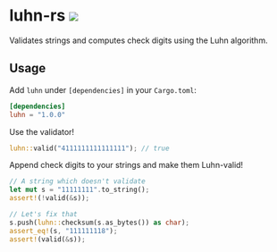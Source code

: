 # luhn-rs <a href="https://travis-ci.org/jeffcarp/luhn-rs"><img src="https://api.travis-ci.org/jeffcarp/luhn-rs.svg" /></a>

Validates strings and computes check digits using the Luhn algorithm.

## Usage

Add `luhn` under `[dependencies]` in your `Cargo.toml`:

```toml
[dependencies]
luhn = "1.0.0"
```

Use the validator!

```rust
luhn::valid("4111111111111111"); // true
```

Append check digits to your strings and make them Luhn-valid!

```rust
// A string which doesn't validate
let mut s = "11111111".to_string();
assert!(!valid(&s));

// Let's fix that
s.push(luhn::checksum(s.as_bytes()) as char);
assert_eq!(s, "111111118");
assert!(valid(&s));
```
